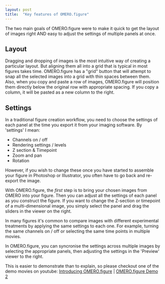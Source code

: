 ```yaml
---
layout: post
title:  "Key features of OMERO.figure"
---
```


The two main goals of OMERO.figure were to make it
quick to get the layout of images right AND
easy to adjust the settings of multiple panels at once.

Layout
------

Dragging and dropping of images is the most intuitive
way of creating a particular layout. But aligning
them all into a grid that is typical in most figures
takes time. 
OMERO.figure has a "grid" button that will attempt
to snap all the selected images into a grid with 
thin spaces between them.
Also, when you copy and paste a row of images, OMERO.figure
will position them directly below the original row with
appropriate spacing. If you copy a column, it will be
pasted as a new column to the right.

Settings
--------

In a traditional figure creation workflow, you need to
choose the settings of each panel at the time you
export it from your imaging software. By 'settings' I
mean:

 - Channels on / off
 - Rendering settings / levels
 - Z section & Timepoint
 - Zoom and pan
 - Rotation

However, if you wish to change these once
you have started to assemble your figure in
Photoshop or Illustrator, you often have to go
back and re-export the image.

With OMERO.figure, the *first* step is to bring your
chosen images from OMERO into your figure. Then you
can adjust all the settings of each panel as you
construct the figure. If you want to change the
Z-section or timepoint of a multi-dimensional image,
you simply select the panel and drag the sliders in the
viewer on the right.


In many figures it's common to compare images with different
experimental treatments by applying the same settings
to each one. For example, turning the same channels on / off
or selecting the same time points in multiple movies.

In OMERO.figure, you can syncronise the settings across
multiple images by selecting the appropriate panels, then 
adjusting the settings in the 'Preview' viewer to the right.

This is easier to demonstrate than to explain, so please
checkout one of the demo movies on youtube: [Introducing OMERO.figure](https://www.youtube.com/watch?v=anJPPx7uoUM) | [OMERO.figure Demo 2](https://www.youtube.com/watch?v=JNFvT8JwY7E)

